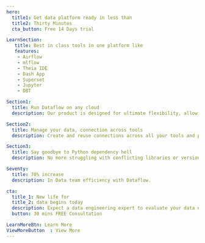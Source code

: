 ```yaml
---
hero:
  title1: Get data platform ready in less than
  title2: Thirty Minutes
  cta_button: Free 14 Days trial

LearnSection:
   title: Best in class tools in one platform like
   features:
    - Airflow
    - mlflow
    - Theia IDE
    - Dash App
    - Superset
    - Jupyter
    - DBT

Section1:
  title: Run Dataflow on any cloud
  description: Our product is designed for ultimate flexibility, allowing deployment on any cloud platform of your choice. Whether you prefer leading providers like AWS, Google Cloud, and Microsoft Azure, or need to operate within a private cloud environment, we've got you covered.

Section2:
  title: Manage your data, connection across tools
  description: Create and reuse connections across all your tools and platforms with ease. You can quickly deploy them across multiple applications, reducing setup time and minimizing errors.  This streamlined approach enhances efficiency, allowing yoyou to focus on leveraging your data and systems to their fullest potential.

Section3:
  title: Say goodbye to Python dependency hell
  description: No more struggling with conflicting libraries or version issues—just a smooth, hassle-free experience that lets you focus on coding and innovation..

Seventy:
  title: 70% increase
  description: In Data team efficiency with Dataflow.

cta:
  title_1: New life for 
  title_2: data begins today
  description: Expect a data engineering expert to evaluate your data needs, followed by a live product demonstration. This session will provide insights into how you can supercharge your data operations, enhancing productivity and efficiency
  button: 30 mins FREE Consultation

LearnMoreBtn: Learn More
ViewMoreButton  : View More
---
```

